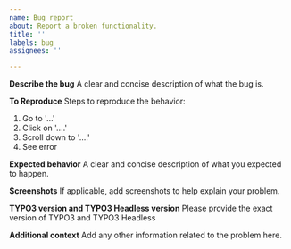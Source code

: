 ```yaml
---
name: Bug report
about: Report a broken functionality.
title: ''
labels: bug
assignees: ''

---
```


**Describe the bug**
A clear and concise description of what the bug is.

**To Reproduce**
Steps to reproduce the behavior:
1. Go to '...'
2. Click on '....'
3. Scroll down to '....'
4. See error

**Expected behavior**
A clear and concise description of what you expected to happen.

**Screenshots**
If applicable, add screenshots to help explain your problem.

**TYPO3 version and TYPO3 Headless version**
 Please provide the exact version of TYPO3 and TYPO3 Headless

**Additional context**
Add any other information related to the problem here.
